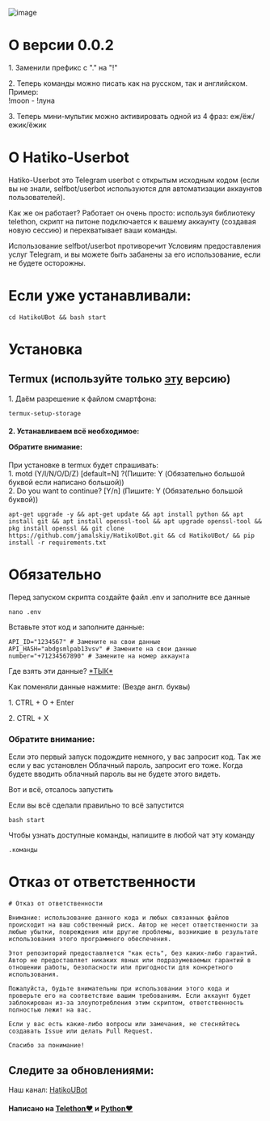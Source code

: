 ![image](https://imgs.search.brave.com/WOEUCj_FFTNSPDWEqBzYrcFxlLjblm3vj1_MogZlLWo/rs:fit:860:0:0/g:ce/aHR0cHM6Ly93aGVy/ZWRvZXN0aGVhbmlt/ZWxlYXZlb2ZmLmNv/bS93cC1jb250ZW50/L3VwbG9hZHMvMjAy/My8xMi9hLWdpcmwt/YW5kLWhlci1ndWFy/ZC1kb2ctYW5pbWUu/anBn)

<h1>О версии 0.0.2</h1>

<p>1. Заменили префикс с "." на "!"</p>
<p>2. Теперь команды можно писать как на русском, так и английском. Пример: </br>!moon - !луна</p>
<p>3. Теперь мини-мультик можно активировать одной из 4 фраз: еж/ёж/ежик/ёжик</p>


<h1>О Hatiko-Userbot</h1>

<p>Hatiko-Userbot это Telegram userbot с открытым исходным кодом (если вы не знали, selfbot/userbot используются для автоматизации аккаунтов пользователей).

Как же он работает? Работает он очень просто: используя библиотеку telethon, скрипт на питоне подключается к вашему аккаунту (создавая новую сессию) и перехватывает ваши команды.

Использование selfbot/userbot противоречит Условиям предоставления услуг Telegram, и вы можете быть забанены за его использование, если не будете осторожны.

<h1>Если уже устанавливали:</h1>
<pre><code>cd HatikoUBot && bash start</code></pre>


<h1>Установка</h1>

<h2>Termux (используйте только <a href='https://www.google.com/url?sa=t&source=web&rct=j&opi=89978449&url=https://github.com/termux/termux-app/releases/download/v0.118.0/termux-app_v0.118.0%2Bgithub-debug_arm64-v8a.apk&ved=2ahUKEwjYuqHK1OiEAxUVAhAIHTsOASEQFnoECA8QAQ&usg=AOvVaw32pfVX2vAJMkK9hWOXzM2E'>эту</a> версию)</h2>


<p>1. Даём разрешение к файлом смартфона:</p>
<pre><code>termux-setup-storage</code></pre>
<h4><p>2. Устанавливаем всё необходимое:</p> Обратите внимание:</h4>

<p>При установке в termux будет спрашивать: </br>1. motd (Y/I/N/O/D/Z) [default=N] ?(Пишите: Y (Обязательно большой буквой если написано большой))</br>2. Do you want to continue? [Y/n] (Пишите: Y (Обязательно большой буквой))</p>
<pre><code>apt-get upgrade -y && apt-get update && apt install python && apt install git && apt install openssl-tool && apt upgrade openssl-tool && pkg install openssl && git clone https://github.com/jamalskiy/HatikoUBot.git && cd HatikoUBot/ && pip install -r requirements.txt
</code></pre>

<h1>Обязательно</h1>

<p>Перед запуском скрипта создайте файл .env и заполните все данные</p>

<pre><code>nano .env
</code></pre>

<p>Вставьте этот код и заполните данные:</p>

```
API_ID="1234567" # Замените на свои данные
API_HASH="abdgsmlpab13vsv" # Замените на свои данные
number="+71234567890" # Замените на номер аккаунта 
```
<p>Где взять эти данные? <a href='https://tlgrm.ru/docs/api/obtaining_api_id'>*ТЫК*</a></p>

<p>Как поменяли данные нажмите: (Везде англ. буквы)</p>
<p>1. CTRL + O + Enter</p>
<p>2. CTRL + X</p>

<h3>Обратите внимание:</h3>

<p>Если это первый запуск подождите немного, у вас запросит код. Так же если у вас установлен Облачный пароль, запросит его тоже. Когда будете вводить облачный пароль вы не будете этого видеть.</p>

<p>Вот и всё, отсалось запустить</p>
<p>Если вы всё сделали правильно то всё запустится</p>
<pre><code>bash start
</code></pre>
<p>Чтобы узнать доступные команды, напишите в любой чат эту команду</p>
<pre><code>.команды
</code></pre>

# Отказ от ответственности
```
# Отказ от ответственности

Внимание: использование данного кода и любых связанных файлов происходит на ваш собственный риск. Автор не несет ответственности за любые убытки, повреждения или другие проблемы, возникшие в результате использования этого программного обеспечения.

Этот репозиторий предоставляется "как есть", без каких-либо гарантий. Автор не предоставляет никаких явных или подразумеваемых гарантий в отношении работы, безопасности или пригодности для конкретного использования.

Пожалуйста, будьте внимательны при использовании этого кода и проверьте его на соответствие вашим требованиям. Если аккаунт будет заблокирован из-за злоупотребления этим скриптом, ответственность полностью лежит на вас.

Если у вас есть какие-либо вопросы или замечания, не стесняйтесь создавать Issue или делать Pull Request.

Спасибо за понимание!
```

<h2>Следите за обновлениями:</h2>
<p>Наш канал: <a href='https://t.me/HatikoUserBot'>HatikoUBot</a></p>

<h4>Написано на <a href='https://github.com/LonamiWebs/Telethon'>Telethon❤️</a> и <a href='https://github.com/python'>Python❤️</a></h4>

